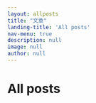 ```yaml
---
layout: allposts
title: "文章"
landing-title: 'All posts'
nav-menu: true
description: null
image: null
author: null
---
```


<h1>All posts</h1>
